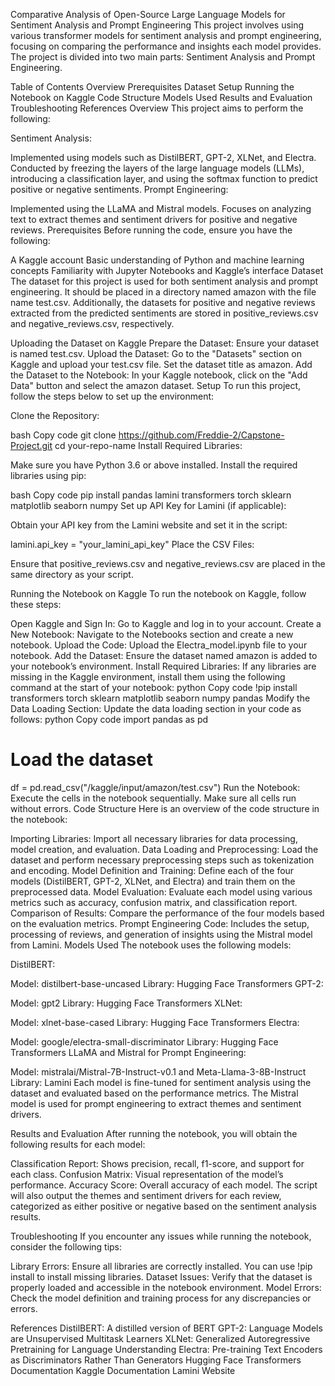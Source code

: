 Comparative Analysis of Open-Source Large Language Models for Sentiment Analysis and Prompt Engineering
This project involves using various transformer models for sentiment analysis and prompt engineering, focusing on comparing the performance and insights each model provides. The project is divided into two main parts: Sentiment Analysis and Prompt Engineering.

Table of Contents
Overview
Prerequisites
Dataset
Setup
Running the Notebook on Kaggle
Code Structure
Models Used
Results and Evaluation
Troubleshooting
References
Overview
This project aims to perform the following:

Sentiment Analysis:

Implemented using models such as DistilBERT, GPT-2, XLNet, and Electra.
Conducted by freezing the layers of the large language models (LLMs), introducing a classification layer, and using the softmax function to predict positive or negative sentiments.
Prompt Engineering:

Implemented using the LLaMA and Mistral models.
Focuses on analyzing text to extract themes and sentiment drivers for positive and negative reviews.
Prerequisites
Before running the code, ensure you have the following:

A Kaggle account
Basic understanding of Python and machine learning concepts
Familiarity with Jupyter Notebooks and Kaggle’s interface
Dataset
The dataset for this project is used for both sentiment analysis and prompt engineering. It should be placed in a directory named amazon with the file name test.csv. Additionally, the datasets for positive and negative reviews extracted from the predicted sentiments are stored in positive_reviews.csv and negative_reviews.csv, respectively.

Uploading the Dataset on Kaggle
Prepare the Dataset: Ensure your dataset is named test.csv.
Upload the Dataset: Go to the "Datasets" section on Kaggle and upload your test.csv file. Set the dataset title as amazon.
Add the Dataset to the Notebook: In your Kaggle notebook, click on the "Add Data" button and select the amazon dataset.
Setup
To run this project, follow the steps below to set up the environment:

Clone the Repository:

bash
Copy code
git clone https://github.com/Freddie-2/Capstone-Project.git
cd your-repo-name
Install Required Libraries:

Make sure you have Python 3.6 or above installed. Install the required libraries using pip:

bash
Copy code
pip install pandas lamini transformers torch sklearn matplotlib seaborn numpy
Set up API Key for Lamini (if applicable):

Obtain your API key from the Lamini website and set it in the script:

lamini.api_key = "your_lamini_api_key"
Place the CSV Files:

Ensure that positive_reviews.csv and negative_reviews.csv are placed in the same directory as your script.

Running the Notebook on Kaggle
To run the notebook on Kaggle, follow these steps:

Open Kaggle and Sign In: Go to Kaggle and log in to your account.
Create a New Notebook: Navigate to the Notebooks section and create a new notebook.
Upload the Code: Upload the Electra_model.ipynb file to your notebook.
Add the Dataset: Ensure the dataset named amazon is added to your notebook’s environment.
Install Required Libraries: If any libraries are missing in the Kaggle environment, install them using the following command at the start of your notebook:
python
Copy code
!pip install transformers torch sklearn matplotlib seaborn numpy pandas
Modify the Data Loading Section: Update the data loading section in your code as follows:
python
Copy code
import pandas as pd

# Load the dataset
df = pd.read_csv("/kaggle/input/amazon/test.csv")
Run the Notebook: Execute the cells in the notebook sequentially. Make sure all cells run without errors.
Code Structure
Here is an overview of the code structure in the notebook:

Importing Libraries: Import all necessary libraries for data processing, model creation, and evaluation.
Data Loading and Preprocessing: Load the dataset and perform necessary preprocessing steps such as tokenization and encoding.
Model Definition and Training: Define each of the four models (DistilBERT, GPT-2, XLNet, and Electra) and train them on the preprocessed data.
Model Evaluation: Evaluate each model using various metrics such as accuracy, confusion matrix, and classification report.
Comparison of Results: Compare the performance of the four models based on the evaluation metrics.
Prompt Engineering Code: Includes the setup, processing of reviews, and generation of insights using the Mistral model from Lamini.
Models Used
The notebook uses the following models:

DistilBERT:

Model: distilbert-base-uncased
Library: Hugging Face Transformers
GPT-2:

Model: gpt2
Library: Hugging Face Transformers
XLNet:

Model: xlnet-base-cased
Library: Hugging Face Transformers
Electra:

Model: google/electra-small-discriminator
Library: Hugging Face Transformers
LLaMA and Mistral for Prompt Engineering:

Model: mistralai/Mistral-7B-Instruct-v0.1 and Meta-Llama-3-8B-Instruct
Library: Lamini
Each model is fine-tuned for sentiment analysis using the dataset and evaluated based on the performance metrics. The Mistral model is used for prompt engineering to extract themes and sentiment drivers.

Results and Evaluation
After running the notebook, you will obtain the following results for each model:

Classification Report: Shows precision, recall, f1-score, and support for each class.
Confusion Matrix: Visual representation of the model’s performance.
Accuracy Score: Overall accuracy of each model.
The script will also output the themes and sentiment drivers for each review, categorized as either positive or negative based on the sentiment analysis results.

Troubleshooting
If you encounter any issues while running the notebook, consider the following tips:

Library Errors: Ensure all libraries are correctly installed. You can use !pip install to install missing libraries.
Dataset Issues: Verify that the dataset is properly loaded and accessible in the notebook environment.
Model Errors: Check the model definition and training process for any discrepancies or errors.

References
DistilBERT: A distilled version of BERT
GPT-2: Language Models are Unsupervised Multitask Learners
XLNet: Generalized Autoregressive Pretraining for Language Understanding
Electra: Pre-training Text Encoders as Discriminators Rather Than Generators
Hugging Face Transformers Documentation
Kaggle Documentation
Lamini Website
